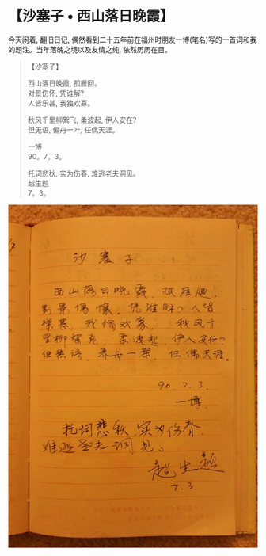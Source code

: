 # 【沙塞子 • 西山落日晚霞】

今天闲着, 翻旧日记, 偶然看到二十五年前在福州时朋友一博(笔名)写的一首词和我的题注。当年落魄之境以及友情之纯, 依然历历在目。

> 【沙塞子】
>
> 西山落日晚霞, 孤雁回。    
> 对景伤怀, 凭谁解?     
> 人皆乐甚, 我独欢寡。 
>
> 秋风千里柳絮飞, 柔波起, 伊人安在?   
> 但无语, 偏舟一叶, 任偶天涯。  
>
> 一博    
> 90。7。3。
>
> 托词悲秋, 实为伤春, 难逃老夫洞见。  
> 超生题  
> 7。3。 

![](10.jpg)